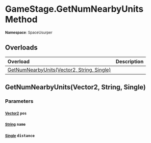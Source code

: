 # GameStage.GetNumNearbyUnits Method

<small>**Namespace**: SpaceUsurper</small>

## Overloads

<div markdown="1" class="member-table">

| Overload | Description |
| :------- | ----------- |
| [GetNumNearbyUnits(Vector2, String, Single)](#Vector2_String_Single_) |  | 

</div>

## GetNumNearbyUnits(Vector2, String, Single)
### Parameters
#### <small>[Vector2](https://docs.unity3d.com/ScriptReference/Vector2.html)</small> `pos`

#### <small>[String](https://docs.microsoft.com/en-us/dotnet/api/system.string?view=netframework-4.5)</small> `name`

#### <small>[Single](https://docs.microsoft.com/en-us/dotnet/api/system.single?view=netframework-4.5)</small> `distance`

